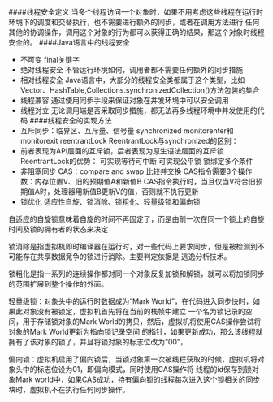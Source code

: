 ####线程安全定义
当多个线程访问一个对象时，如果不用考虑这些线程在运行时环境下的调度和交替执行，也不需要进行额外的同步，或者在调用方法进行
任何其他的协调操作，调用这个对象的行为都可以获得正确的结果，那这个对象时线程安全的。
####Java语言中的线程安全
* 不可变 final关键字
* 绝对线程安全 
不管运行环境如何，调用者都不需要任何额外的同步措施
* 相对线程安全
Java语言中，大部分的线程安全类都属于这个类型，比如Vector、HashTable,Collections.synchronizedCollection()方法包装的集合
* 线程兼容
通过使用同步手段来保证对象在并发环境中可以安全调用
* 线程对立
无论调用端是否采取同步措施，都无法再多线程环境中并发使用的代码
####线程安全的实现方法
* 互斥同步：临界区、互斥量、信号量
synchronized monitorenter和monitorexit
reentrantLock
ReentrantLock与synchronized的区别：
* 前者表现为API层面的互斥锁，后者表现为原生语法层面的互斥锁
ReentrantLock的优势：
可实现等待可中断 
可实现公平锁
锁绑定多个条件
* 非阻塞同步
CAS：compare and swap 比较并交换
CAS指令需要3个操作数：内存位置V、旧的预期值A和新值B
CAS指令执行时，当且仅当V符合旧预期值A时，处理器用新值B更新V的值，否则就不执行更新
* 锁优化
适应性自旋、锁消除、锁粗化、轻量级锁和偏向锁

自适应的自旋锁意味着自旋的时间不再固定了，而是由前一次在同一个锁上的自旋时间及锁的拥有者的状态来决定

锁消除是指虚拟机即时编译器在运行时，对一些代码上要求同步，但是被检测到不可能存在共享数据竞争的锁进行消除。主要判定依据是
逃逸分析技术。

锁粗化是指一系列的连续操作都对同一个对象反复加锁和解锁，就可以将加锁同步的范围扩展到整个操作的外面。

轻量级锁：对象头中的运行时数据成为“Mark World”，在代码进入同步快时，如果此对象没有被锁定，虚拟机首先将在当前的栈帧中建立
一个名为锁记录的空间，用于存储锁对象的Mark World的拷贝，然后，虚拟机将使用CAS操作尝试将对象的Mark World更新为指向锁记录空间
的指针，如果更新成功，那么该线程就拥有了该对象的锁了，并且将锁对象的标志位改为“00”，

偏向锁：虚拟机启用了偏向锁后，当锁对象第一次被线程获取的时候，虚拟机将对象头中的标志位设为01，即偏向模式，同时使用CAS操作将
线程的id保存到锁对象Mark world中，如果CAS成功，持有偏向锁的线程每次进入这个锁相关的同步块时，虚拟机不在执行任何同步操作。